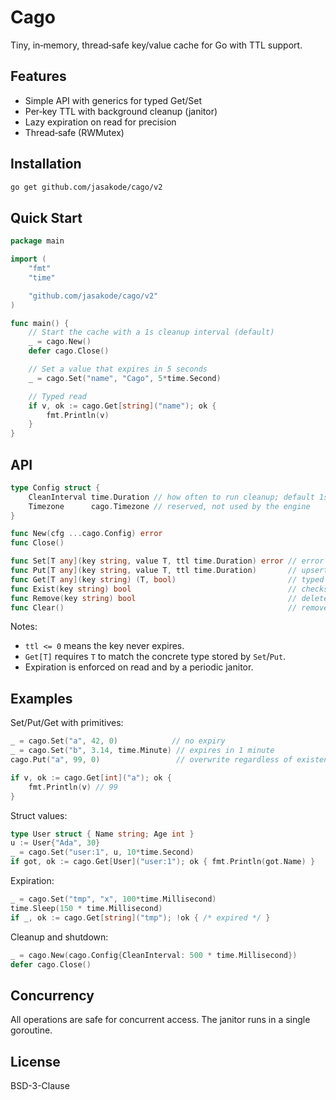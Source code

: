 # Cago

Tiny, in‑memory, thread‑safe key/value cache for Go with TTL support.

## Features

- Simple API with generics for typed Get/Set
- Per‑key TTL with background cleanup (janitor)
- Lazy expiration on read for precision
- Thread‑safe (RWMutex)

## Installation

```sh
go get github.com/jasakode/cago/v2
```

## Quick Start

```go
package main

import (
    "fmt"
    "time"

    "github.com/jasakode/cago/v2"
)

func main() {
    // Start the cache with a 1s cleanup interval (default)
    _ = cago.New()
    defer cago.Close()

    // Set a value that expires in 5 seconds
    _ = cago.Set("name", "Cago", 5*time.Second)

    // Typed read
    if v, ok := cago.Get[string]("name"); ok {
        fmt.Println(v)
    }
}
```

## API

```go
type Config struct {
    CleanInterval time.Duration // how often to run cleanup; default 1s
    Timezone      cago.Timezone // reserved, not used by the engine
}

func New(cfg ...cago.Config) error
func Close()

func Set[T any](key string, value T, ttl time.Duration) error // error if key exists and not expired
func Put[T any](key string, value T, ttl time.Duration)       // upsert
func Get[T any](key string) (T, bool)                         // typed read
func Exist(key string) bool                                   // checks non‑expired presence
func Remove(key string) bool                                  // delete
func Clear()                                                  // remove all
```

Notes:
- `ttl <= 0` means the key never expires.
- `Get[T]` requires `T` to match the concrete type stored by `Set`/`Put`.
- Expiration is enforced on read and by a periodic janitor.

## Examples

Set/Put/Get with primitives:

```go
_ = cago.Set("a", 42, 0)            // no expiry
_ = cago.Set("b", 3.14, time.Minute) // expires in 1 minute
cago.Put("a", 99, 0)                 // overwrite regardless of existence

if v, ok := cago.Get[int]("a"); ok {
    fmt.Println(v) // 99
}
```

Struct values:

```go
type User struct { Name string; Age int }
u := User{"Ada", 30}
_ = cago.Set("user:1", u, 10*time.Second)
if got, ok := cago.Get[User]("user:1"); ok { fmt.Println(got.Name) }
```

Expiration:

```go
_ = cago.Set("tmp", "x", 100*time.Millisecond)
time.Sleep(150 * time.Millisecond)
if _, ok := cago.Get[string]("tmp"); !ok { /* expired */ }
```

Cleanup and shutdown:

```go
_ = cago.New(cago.Config{CleanInterval: 500 * time.Millisecond})
defer cago.Close()
```

## Concurrency

All operations are safe for concurrent access. The janitor runs in a single goroutine.

## License

BSD-3-Clause
